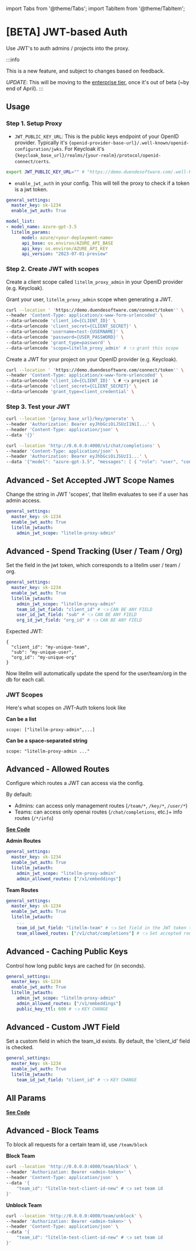 import Tabs from '@theme/Tabs';
import TabItem from '@theme/TabItem';

# [BETA] JWT-based Auth 

Use JWT's to auth admins / projects into the proxy.

:::info

This is a new feature, and subject to changes based on feedback.

*UPDATE*: This will be moving to the [enterprise tier](./enterprise.md), once it's out of beta (~by end of April).
:::

## Usage

### Step 1. Setup Proxy

- `JWT_PUBLIC_KEY_URL`: This is the public keys endpoint of your OpenID provider. Typically it's `{openid-provider-base-url}/.well-known/openid-configuration/jwks`. For Keycloak it's `{keycloak_base_url}/realms/{your-realm}/protocol/openid-connect/certs`.

```bash
export JWT_PUBLIC_KEY_URL="" # "https://demo.duendesoftware.com/.well-known/openid-configuration/jwks"
```

- `enable_jwt_auth` in your config. This will tell the proxy to check if a token is a jwt token.

```yaml
general_settings:
  master_key: sk-1234
  enable_jwt_auth: True

model_list:
- model_name: azure-gpt-3.5 
  litellm_params:
      model: azure/<your-deployment-name>
      api_base: os.environ/AZURE_API_BASE
      api_key: os.environ/AZURE_API_KEY
      api_version: "2023-07-01-preview"
```

### Step 2. Create JWT with scopes 

<Tabs>
<TabItem value="admin" label="admin">

Create a client scope called `litellm_proxy_admin` in your OpenID provider (e.g. Keycloak).

Grant your user, `litellm_proxy_admin` scope when generating a JWT. 

```bash
curl --location ' 'https://demo.duendesoftware.com/connect/token'' \
--header 'Content-Type: application/x-www-form-urlencoded' \
--data-urlencode 'client_id={CLIENT_ID}' \
--data-urlencode 'client_secret={CLIENT_SECRET}' \
--data-urlencode 'username=test-{USERNAME}' \
--data-urlencode 'password={USER_PASSWORD}' \
--data-urlencode 'grant_type=password' \
--data-urlencode 'scope=litellm_proxy_admin' # 👈 grant this scope
```
</TabItem>
<TabItem value="project" label="project">

Create a JWT for your project on your OpenID provider (e.g. Keycloak).

```bash
curl --location ' 'https://demo.duendesoftware.com/connect/token'' \
--header 'Content-Type: application/x-www-form-urlencoded' \
--data-urlencode 'client_id={CLIENT_ID}' \ # 👈 project id
--data-urlencode 'client_secret={CLIENT_SECRET}' \
--data-urlencode 'grant_type=client_credential' \
```

</TabItem>
</Tabs>

### Step 3. Test your JWT 

<Tabs>
<TabItem value="key" label="/key/generate">

```bash
curl --location '{proxy_base_url}/key/generate' \
--header 'Authorization: Bearer eyJhbGciOiJSUzI1NiI...' \
--header 'Content-Type: application/json' \
--data '{}'
```
</TabItem>
<TabItem value="llm_call" label="/chat/completions">

```bash
curl --location 'http://0.0.0.0:4000/v1/chat/completions' \
--header 'Content-Type: application/json' \
--header 'Authorization: Bearer eyJhbGciOiJSUzI1...' \
--data '{"model": "azure-gpt-3.5", "messages": [ { "role": "user", "content": "What's the weather like in Boston today?" } ]}'
```

</TabItem>
</Tabs>

## Advanced - Set Accepted JWT Scope Names 

Change the string in JWT 'scopes', that litellm evaluates to see if a user has admin access.

```yaml
general_settings:
  master_key: sk-1234
  enable_jwt_auth: True
  litellm_jwtauth:
    admin_jwt_scope: "litellm-proxy-admin"
```

## Advanced - Spend Tracking (User / Team / Org)

Set the field in the jwt token, which corresponds to a litellm user / team / org.

```yaml
general_settings:
  master_key: sk-1234
  enable_jwt_auth: True
  litellm_jwtauth:
    admin_jwt_scope: "litellm-proxy-admin"
    team_id_jwt_field: "client_id" # 👈 CAN BE ANY FIELD
    user_id_jwt_field: "sub" # 👈 CAN BE ANY FIELD
    org_id_jwt_field: "org_id" # 👈 CAN BE ANY FIELD
```

Expected JWT: 

```
{
  "client_id": "my-unique-team",
  "sub": "my-unique-user",
  "org_id": "my-unique-org"
}
```

Now litellm will automatically update the spend for the user/team/org in the db for each call. 

### JWT Scopes

Here's what scopes on JWT-Auth tokens look like

**Can be a list**
```
scope: ["litellm-proxy-admin",...]
```

**Can be a space-separated string**
```
scope: "litellm-proxy-admin ..."
```

## Advanced - Allowed Routes 

Configure which routes a JWT can access via the config.

By default: 

- Admins: can access only management routes (`/team/*`, `/key/*`, `/user/*`)
- Teams: can access only openai routes (`/chat/completions`, etc.)+ info routes (`/*/info`)

[**See Code**](https://github.com/BerriAI/litellm/blob/b204f0c01c703317d812a1553363ab0cb989d5b6/litellm/proxy/_types.py#L95)

**Admin Routes**
```yaml
general_settings:
  master_key: sk-1234
  enable_jwt_auth: True
  litellm_jwtauth:
    admin_jwt_scope: "litellm-proxy-admin"
    admin_allowed_routes: ["/v1/embeddings"]
```

**Team Routes**
```yaml
general_settings:
  master_key: sk-1234
  enable_jwt_auth: True
  litellm_jwtauth:
    ...
    team_id_jwt_field: "litellm-team" # 👈 Set field in the JWT token that stores the team ID
    team_allowed_routes: ["/v1/chat/completions"] # 👈 Set accepted routes
```

## Advanced - Caching Public Keys 

Control how long public keys are cached for (in seconds).

```yaml
general_settings:
  master_key: sk-1234
  enable_jwt_auth: True
  litellm_jwtauth:
    admin_jwt_scope: "litellm-proxy-admin"
    admin_allowed_routes: ["/v1/embeddings"]
    public_key_ttl: 600 # 👈 KEY CHANGE
```

## Advanced - Custom JWT Field 

Set a custom field in which the team_id exists. By default, the 'client_id' field is checked. 

```yaml
general_settings:
  master_key: sk-1234
  enable_jwt_auth: True
  litellm_jwtauth:
    team_id_jwt_field: "client_id" # 👈 KEY CHANGE
```

## All Params

[**See Code**](https://github.com/BerriAI/litellm/blob/b204f0c01c703317d812a1553363ab0cb989d5b6/litellm/proxy/_types.py#L95)




## Advanced - Block Teams 

To block all requests for a certain team id, use `/team/block`

**Block Team**

```bash
curl --location 'http://0.0.0.0:4000/team/block' \
--header 'Authorization: Bearer <admin-token>' \
--header 'Content-Type: application/json' \
--data '{
    "team_id": "litellm-test-client-id-new" # 👈 set team id
}'
```

**Unblock Team**

```bash
curl --location 'http://0.0.0.0:4000/team/unblock' \
--header 'Authorization: Bearer <admin-token>' \
--header 'Content-Type: application/json' \
--data '{
    "team_id": "litellm-test-client-id-new" # 👈 set team id
}'
```

